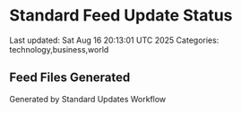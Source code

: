 # Standard Feed Update Status
Last updated: Sat Aug 16 20:13:01 UTC 2025
Categories: technology,business,world

## Feed Files Generated

Generated by Standard Updates Workflow
